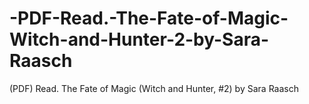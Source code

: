 # -PDF-Read.-The-Fate-of-Magic-Witch-and-Hunter-2-by-Sara-Raasch
(PDF) Read. The Fate of Magic (Witch and Hunter, #2) by Sara Raasch
